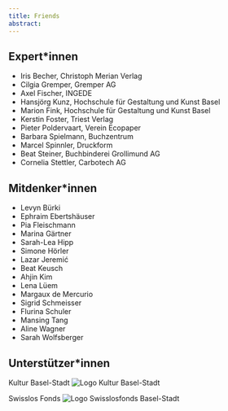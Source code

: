 ```yaml
---
title: Friends
abstract:
---
```


## Expert\*innen

- Iris Becher, Christoph Merian Verlag
- Cilgia Gremper, Gremper AG
- Axel Fischer, INGEDE
- Hansjörg Kunz, Hochschule für Gestaltung und Kunst Basel
- Marion Fink, Hochschule für Gestaltung und Kunst Basel
- Kerstin Foster, Triest Verlag
- Pieter Poldervaart, Verein Ecopaper
- Barbara Spielmann, Buchzentrum
- Marcel Spinnler, Druckform
- Beat Steiner, Buchbinderei Grollimund AG
- Cornelia Stettler, Carbotech AG

## Mitdenker\*innen

- Levyn Bürki
- Ephraim Ebertshäuser
- Pia Fleischmann
- Marina Gärtner
- Sarah-Lea Hipp
- Simone Hörler
- Lazar Jeremić
- Beat Keusch
- Ahjin Kim
- Lena Lüem
- Margaux de Mercurio
- Sigrid Schmeisser
- Flurina Schuler
- Mansing Tang
- Aline Wagner
- Sarah Wolfsberger

## Unterstützer\*innen

Kultur Basel-Stadt
<img src="/img/BS_Logo_Kultur.jpg" alt="Logo Kultur Basel-Stadt" class="max-w-[50%]"/>

Swisslos Fonds
<img src="/img/swissfondsbs.jpg" alt="Logo Swisslosfonds Basel-Stadt" class="max-w-[50%]"/>
